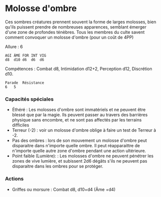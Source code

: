 # Molosse d'ombre

Ces sombres créatures prennent souvent la forme de larges molosses, bien qu'ils puissent prendre de nombreuses apparences, semblant émerger d'une zone de profondes ténèbres. Tous les membres du culte savent comment convoquer un molosse d'ombre (pour un coût de 4PP)

Allure : 6

	AGI	ÂME	FOR	INT	VIG
	d8	d10	d6	d6	d6

Compétences : Combat d8, Intimidation d12+2, Perception d12, Discrétion d10.

	Parade	Résistance
	6	5

### Capacités spéciales 
- Éthéré : Les molosses d'ombre sont immatériels et ne peuvent être blessé que par la magie. Ils peuvent passer au travers des barrières physique sans encombre, et ne sont pas affectés par les terrains difficiles
- Terreur (-2) : voir un molosse d'ombre oblige à faire un test de Terreur à -2.
- Pas des ombres : lors de son mouvement un molosse d'ombre peut disparaitre dans n'importe quelle ombre. Il peut réapparaittre de n'importe quelle autre zone d'ombre pendant une action ultérieure.
- Point faible (Lumière): : Les molosses d'ombre ne peuvent pénétrer les zones de vive lumière, et subissent 2d6 dégâts s'ils ne peuvent pas disparaitre dans les ombres pour se protéger.


### Actions
- Griffes ou morsure : Combat d8, d10+d4 (Âme +d4)
